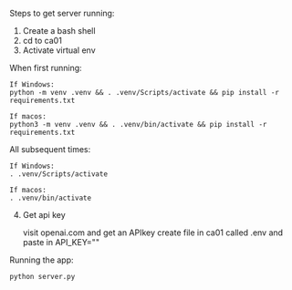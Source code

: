 Steps to get server running: 

1. Create a bash shell
2. cd to ca01
3. Activate virtual env

When first running: 

    If Windows: 
    python -m venv .venv && . .venv/Scripts/activate && pip install -r requirements.txt

    If macos: 
    python3 -m venv .venv && . .venv/bin/activate && pip install -r requirements.txt

All subsequent times: 

    If Windows: 
    . .venv/Scripts/activate

    If macos: 
    . .venv/bin/activate

4. Get api key

    visit openai.com and get an APIkey
    create file in ca01 called .env and paste in API_KEY="<yourAPIKey>"
    
Running the app: 

    python server.py